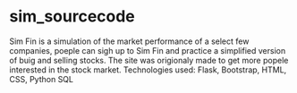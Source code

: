 # sim_sourcecode
Sim Fin is a simulation of the market performance of a select few companies, poeple can sigh up to Sim Fin and practice a simplified version of buig and selling stocks.
The site was origionaly made to get more popele interested in the stock market.
Technologies used:
Flask, Bootstrap, HTML, CSS, Python SQL
